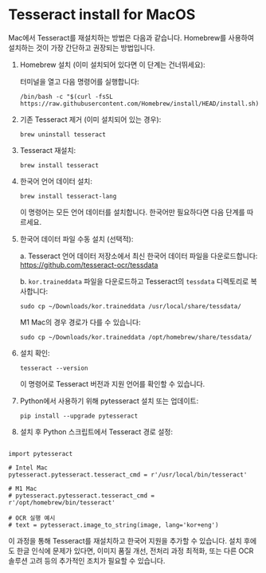 # Tesseract install for MacOS

Mac에서 Tesseract를 재설치하는 방법은 다음과 같습니다. Homebrew를 사용하여 설치하는 것이 가장 간단하고 권장되는 방법입니다.

1. Homebrew 설치 (이미 설치되어 있다면 이 단계는 건너뛰세요):

   터미널을 열고 다음 명령어를 실행합니다:

   ```
   /bin/bash -c "$(curl -fsSL https://raw.githubusercontent.com/Homebrew/install/HEAD/install.sh)"
   ```

2. 기존 Tesseract 제거 (이미 설치되어 있는 경우):

   ```
   brew uninstall tesseract
   ```

3. Tesseract 재설치:

   ```
   brew install tesseract
   ```

4. 한국어 언어 데이터 설치:

   ```
   brew install tesseract-lang
   ```

   이 명령어는 모든 언어 데이터를 설치합니다. 한국어만 필요하다면 다음 단계를 따르세요.

5. 한국어 데이터 파일 수동 설치 (선택적):

   a. Tesseract 언어 데이터 저장소에서 최신 한국어 데이터 파일을 다운로드합니다:
      https://github.com/tesseract-ocr/tessdata

   b. `kor.traineddata` 파일을 다운로드하고 Tesseract의 `tessdata` 디렉토리로 복사합니다:

      ```
      sudo cp ~/Downloads/kor.traineddata /usr/local/share/tessdata/
      ```

      M1 Mac의 경우 경로가 다를 수 있습니다:

      ```
      sudo cp ~/Downloads/kor.traineddata /opt/homebrew/share/tessdata/
      ```

6. 설치 확인:

   ```
   tesseract --version
   ```

   이 명령어로 Tesseract 버전과 지원 언어를 확인할 수 있습니다.

7. Python에서 사용하기 위해 pytesseract 설치 또는 업데이트:

   ```
   pip install --upgrade pytesseract
   ```

8. 설치 후 Python 스크립트에서 Tesseract 경로 설정:
```

import pytesseract

# Intel Mac
pytesseract.pytesseract.tesseract_cmd = r'/usr/local/bin/tesseract'

# M1 Mac
# pytesseract.pytesseract.tesseract_cmd = r'/opt/homebrew/bin/tesseract'

# OCR 실행 예시
# text = pytesseract.image_to_string(image, lang='kor+eng')

```
이 과정을 통해 Tesseract를 재설치하고 한국어 지원을 추가할 수 있습니다. 설치 후에도 한글 인식에 문제가 있다면, 이미지 품질 개선, 전처리 과정 최적화, 또는 다른 OCR 솔루션 고려 등의 추가적인 조치가 필요할 수 있습니다.
